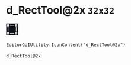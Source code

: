 # d_RectTool@2x `32x32`
<img src="/img/d_RectTool@2x.png" width=32 height=32>

``` CSharp
EditorGUIUtility.IconContent("d_RectTool@2x")
```
```
d_RectTool@2x
```
